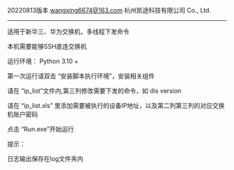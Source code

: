 20220813版本
wangxing6674@163.com
杭州凯途科技有限公司 Co., Ltd.


-------------------------------------------------------------
适用于新华三、华为交换机，多线程下发命令

本机需要能够SSH直连交换机

运行环境： Python 3.10 +

第一次运行请双击 “安装脚本执行环境”，安装相关组件


请在 “ip_list”文件内,第三列修改需要下发的命令，如 dis version


请在 “ip_list.xls” 里添加需要被执行的设备IP地址，以及第二列第三列的对应交换机账户密码


点击 “Run.exe”开始运行


提示：

日志输出保存在log文件夹内
